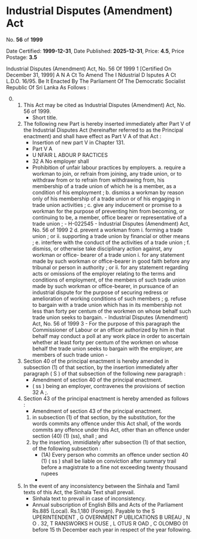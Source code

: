 # Industrial Disputes (Amendment) Act

No. **56** of **1999**

Date Certified: **1999-12-31**, Date Published: **2025-12-31**, Price: **4.5**, Price Postage: **3.5**

Industrial Disputes (Amendment) Act, No. 56 Of 1999 1
[Certified On December 31, 1999]
A N  A Ct   To   Amend   The  I Ndustrial  D Isputes  A Ct
L.D.O. 16/95.
Be It Enacted By The Parliament Of The Democratic Socialist Republic Of Sri Lanka As Follows :

0. 
    1. This Act may be cited as Industrial Disputes (Amendment) Act, No. 56 of 1999.
        - Short title.
    2. The following new Part is hereby inserted immediately after Part V of the Industrial Disputes Act (hereinafter referred to as the Principal enactment) and shall have effect as Part V A  of that Act :
        - Insertion of new part V in Chapter 131.
        - Part V A
        - U NFAIR  L ABOUR  P RACTICES
        - 32 A No employer shall 
        - Prohibition of unfair labour practices by employers.
            a. require a workman to join, or refrain from joining, any trade union, or to withdraw  from or to refrain from withdrawing from, his membership of a trade union of which he is a member, as a condition of his employment ;
            b. dismiss a workman by reason only of his membership of a trade union or of his engaging in trade union activities ;
            c. give any inducement or promise to a workman for the purpose of preventing him from becoming, or continuing to be, a member, office bearer or representative of a trade union ;
                - H-022545
                - Industrial Disputes (Amendment) Act, No. 56 of 1999 2
            d. prevent a workman from
                i. forming a trade union ; or
                ii. supporting a trade union by financial or other means ;
            e. interfere with the conduct of the activities of a trade union ;
            f. dismiss, or otherwise take disciplinary action against, any workman or office- bearer of a trade union
                i. for any statement made by such workman or office-bearer in good faith before any tribunal or person in authority ; or
                ii. for any statement regarding acts or omissions of the employer relating to the terms and conditions of employment, of the members of such trade union made by such workman or office-bearer, in pursuance of an industrial dispute for the purpose of securing redress or amelioration of working conditions of such members ;
            g. refuse to bargain with a trade union which has in its membership not less than forty  per centum  of the workmen on whose behalf such trade union seeks to bargain.
                - Industrial Disputes (Amendment) Act, No. 56 of 1999 3
                - For the purpose of this paragraph the Commissioner of Labour or an officer authorized by him in that behalf may conduct a poll at any work place in order to ascertain whether at least forty  per centum  of the workmen on whose behalf the trade union seeks to bargain with the employer, are members of such trade union
                - 
    3. Section 40 of the principal enactment is hereby amended in subsection (1) of that section, by the insertion immediately after paragraph ( S ) of that subsection of the following  new paragraph :
        - Amendment of section 40 of the principal enactment.
        - ( ss ) being an employer, contravenes the provisions of section 32 A  ;.
    4. Section 43 of the principal enactment is hereby amended as follows :
        - Amendment of section 43 of the principal enactment.
        1. in subsection (1) of that section, by the substitution, for the words commits any offence under this Act shall, of the words  commits any offence under this Act, other than an offence under section (40) (1) (ss), shall ; and
        2. by the insertion, immidiately after subsection (1) of that section, of the following subsection :
            - (1A) Every person who commits an offence under section 40 (1) ( ss ) shall be liable on conviction after summary trail before a magistrate to a fine not exceeding twenty thousand rupees
            - 
    5. In the event of any inconsistency between the Sinhala and Tamil texts of this Act, the Sinhala Text shall prevail.
        - Sinhala text to prevail in case of inconsistency.
        - Annual subscription of English Bills and Acts of the Parliament Rs.885 (Local). Rs.1,180 (Foreign). Payable to the S UPERINTENDENT , G OVERNMENT  P UBLICATIONS  B UREAU , N O . 32, T RANSWORKS  H OUSE , L OTUS  R OAD , C OLOMBO  01 before 15 th December each year in respect of the year following.
